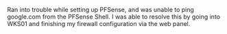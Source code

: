 Ran into trouble while setting up PFSense, and was unable to ping google.com from the PFSense Shell. I was able to resolve this by going into WKS01 and finishing my firewall configuration via the web panel.

